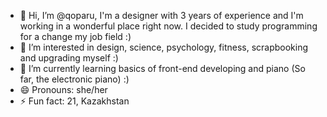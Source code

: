 - 👋 Hi, I’m @qoparu, I'm a designer with 3 years of experience and I'm working in a wonderful place right now. I decided to study programming for a change my job field :)
- 👀 I’m interested in design, science, psychology, fitness, scrapbooking and upgrading myself :)
- 🌱 I’m currently learning basics of front-end developing and piano (So far, the electronic piano) :)
- 😄 Pronouns: she/her
- ⚡ Fun fact: 21, Kazakhstan

<!---
qoparu/qoparu is a ✨ special ✨ repository because its `README.md` (this file) appears on your GitHub profile.
You can click the Preview link to take a look at your changes.
--->
